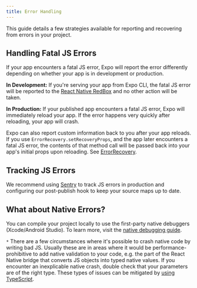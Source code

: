 ```yaml
---
title: Error Handling
---
```


This guide details a few strategies available for reporting and recovering from errors in your project.

## Handling Fatal JS Errors

If your app encounters a fatal JS error, Expo will report the error differently depending on whether your app is in development or production.

**In Development:** If you're serving your app from Expo CLI, the fatal JS error will be reported to the [React Native RedBox](https://reactnative.dev/docs/debugging.html#in-app-errors-and-warnings) and no other action will be taken.

**In Production:** If your published app encounters a fatal JS error, Expo will immediately reload your app. If the error happens very quickly after reloading, your app will crash.

Expo can also report custom information back to you after your app reloads. If you use `ErrorRecovery.setRecoveryProps`, and the app later encounters a fatal JS error, the contents of that method call will be passed back into your app's initial props upon reloading. See [ErrorRecovery](../versions/latest/sdk/error-recovery.md).

## Tracking JS Errors

We recommend using [Sentry](../guides/using-sentry.md) to track JS errors in production and configuring our post-publish hook to keep your source maps up to date.

## What about Native Errors?

You can compile your project locally to use the first-party native debuggers (Xcode/Android Studio). To learn more, visit the [native debugging guide](/workflow/debugging#native-debugging).

`*` There are a few circumstances where it's possible to crash native code by writing bad JS. Usually these are in areas where it would be performance-prohibitive to add native validation to your code, e.g. the part of the React Native bridge that converts JS objects into typed native values. If you encounter an inexplicable native crash, double check that your parameters are of the right type. These types of issues can be mitigated by [using TypeScript](/guides/typescript).
